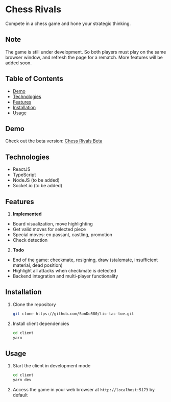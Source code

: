 # Chess Rivals

Compete in a chess game and hone your strategic thinking.

## Note

The game is still under development. So both players must play on the same browser window, and refresh the page for a rematch. More features will be added soon.

## Table of Contents

- [Demo](#demo)
- [Technologies](#technologies)
- [Features](#features)
- [Installation](#installation)
- [Usage](#usage)

## Demo

Check out the beta version: [Chess Rivals Beta](https://sondm-chess.netlify.app)

## Technologies

- ReactJS
- TypeScript
- NodeJS (to be added)
- Socket.io (to be added)

## Features

1. **Implemented**

- Board visualization, move highlighting
- Get valid moves for selected piece
- Special moves: en passant, castling, promotion
- Check detection

2. **Todo**

- End of the game: checkmate, resigning, draw (stalemate, insufficient material, dead position)
- Highlight all attacks when checkmate is detected
- Backend integration and multi-player functionality

## Installation

1. Clone the repository

   ```bash
   git clone https://github.com/SonDo580/tic-tac-toe.git
   ```

2. Install client dependencies

   ```bash
   cd client
   yarn
   ```

## Usage

1. Start the client in development mode

   ```bash
   cd client
   yarn dev
   ```

2. Access the game in your web browser at `http://localhost:5173` by default
